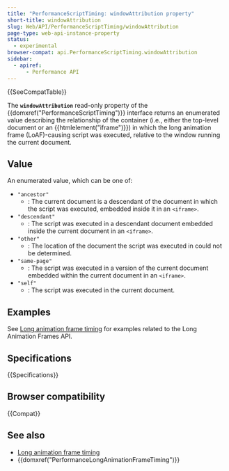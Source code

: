 ```yaml
---
title: "PerformanceScriptTiming: windowAttribution property"
short-title: windowAttribution
slug: Web/API/PerformanceScriptTiming/windowAttribution
page-type: web-api-instance-property
status:
  - experimental
browser-compat: api.PerformanceScriptTiming.windowAttribution
sidebar:
  - apiref:
      - Performance API
---
```


{{SeeCompatTable}}

The **`windowAttribution`** read-only property of the {{domxref("PerformanceScriptTiming")}} interface returns an enumerated value describing the relationship of the container (i.e., either the top-level document or an {{htmlelement("iframe")}}) in which the long animation frame (LoAF)-causing script was executed, relative to the window running the current document.

## Value

An enumerated value, which can be one of:

- `"ancestor"`
  - : The current document is a descendant of the document in which the script was executed, embedded inside it in an `<iframe>`.
- `"descendant"`
  - : The script was executed in a descendant document embedded inside the current document in an `<iframe>`.
- `"other"`
  - : The location of the document the script was executed in could not be determined.
- `"same-page"`
  - : The script was executed in a version of the current document embedded within the current document in an `<iframe>`.
- `"self"`
  - : The script was executed in the current document.

## Examples

See [Long animation frame timing](/en-US/docs/Web/API/Performance_API/Long_animation_frame_timing#examples) for examples related to the Long Animation Frames API.

## Specifications

{{Specifications}}

## Browser compatibility

{{Compat}}

## See also

- [Long animation frame timing](/en-US/docs/Web/API/Performance_API/Long_animation_frame_timing)
- {{domxref("PerformanceLongAnimationFrameTiming")}}
